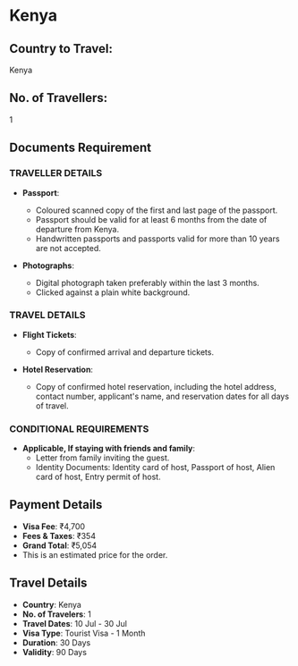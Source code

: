 # Kenya

## Country to Travel:
Kenya

## No. of Travellers:
1

## Documents Requirement

### TRAVELLER DETAILS

- **Passport**:
  - Coloured scanned copy of the first and last page of the passport.
  - Passport should be valid for at least 6 months from the date of departure from Kenya.
  - Handwritten passports and passports valid for more than 10 years are not accepted.

- **Photographs**:
  - Digital photograph taken preferably within the last 3 months.
  - Clicked against a plain white background.

### TRAVEL DETAILS

- **Flight Tickets**:
  - Copy of confirmed arrival and departure tickets.

- **Hotel Reservation**:
  - Copy of confirmed hotel reservation, including the hotel address, contact number, applicant's name, and reservation dates for all days of travel.

### CONDITIONAL REQUIREMENTS

- **Applicable, If staying with friends and family**:
  - Letter from family inviting the guest.
  - Identity Documents: Identity card of host, Passport of host, Alien card of host, Entry permit of host.

## Payment Details

- **Visa Fee**: ₹4,700
- **Fees & Taxes**: ₹354
- **Grand Total**: ₹5,054
- This is an estimated price for the order.

## Travel Details

- **Country**: Kenya
- **No. of Travelers**: 1
- **Travel Dates**: 10 Jul - 30 Jul
- **Visa Type**: Tourist Visa - 1 Month
- **Duration**: 30 Days
- **Validity**: 90 Days
